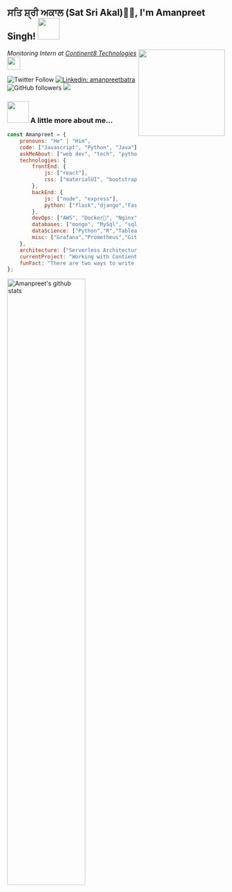 <h2>ਸਤਿ ਸ਼੍ਰੀ ਅਕਾਲ (Sat Sri Akal)🙏🏻, I'm Amanpreet Singh! <img src="https://media.giphy.com/media/12oufCB0MyZ1Go/giphy.gif" width="50"></h2>
<img align='right' src="https://media.giphy.com/media/SHjOSDkKZ18qOHA5B5/giphy.gif" width="200">
<p><em>Monitoring Intern at <a href="http://www.continent8.com">Continent8 Technologies</a><img src="https://media.giphy.com/media/WUlplcMpOCEmTGBtBW/giphy.gif" width="30"> 
</em></p>

![Twitter Follow](https://img.shields.io/twitter/follow/ammy_batra23?label=Follow)
[![Linkedin: amanpreetbatra](https://img.shields.io/badge/Amanpreet-blue?style=flat-square&logo=Linkedin&logoColor=white&link=https://www.linkedin.com/in/amanpreetbatra/)](https://www.linkedin.com/in/amanpreetbatra/)
![GitHub followers](https://img.shields.io/github/followers/amanpreetbatra?label=Follow&style=social)
![](https://visitor-badge.glitch.me/badge?page_id=amanpreetbatra.amanpreetbatra)

[//]: # (👇 Hit in your console or terminal to connect with me.)

[//]: # ()
[//]: # (```bash)

[//]: # (npx anmol)

[//]: # (```)

### <img src="https://media.giphy.com/media/VgCDAzcKvsR6OM0uWg/giphy.gif" width="50"> A little more about me...  

```javascript
const Amanpreet = {
    pronouns: "He" | "Him",
    code: ["Javascript", "Python", "Java"],
    askMeAbout: ["web dev", "tech", "python", "monitoring"],
    technologies: {
        frontEnd: {
            js: ["react"],
            css: ["materialUI", "bootstrap"]
        },
        backEnd: {
            js: ["node", "express"],
            python: ["flask","django","FastAPI"]
        },
        devOps: ["AWS", "Docker🐳", "Nginx"],
        databases: ["mongo", "MySql", "sqlite","PostgreSQL","influxdb"],
        dataScience: ["Python","R","Tableau","Pandas","Numpy","Matplotlib","Seaborn","Plotly","Dash","Jupyter Notebook"],
        misc: ["Grafana","Prometheus","Git","GitHub","Linux","Windows"]
    },
    architecture: ["Serverless Architecture", "Progressive web applications", "Single page applications"],
    currentProject: "Working with Contient8 Technologies to build a world class monitoring system",
    funFact: "There are two ways to write error-free programs; only the third one works"
};
```

<a href="https://github.com/amanpreetbatra/github-readme-stats">
   <img width="60%" alt="Amanpreet's github stats" src="https://github-readme-stats.vercel.app/api?username=amanpreetbatra&show_icons=true&hide_border=true&theme=cobalt" />
</a>

